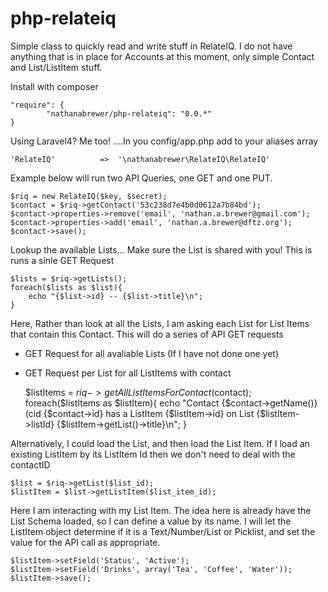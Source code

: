 php-relateiq
============

Simple class to quickly read and write stuff in RelateIQ. I do not have anything that is in place for Accounts at this moment, only simple Contact and List/ListItem stuff.

Install with composer

    "require": {
            "nathanabrewer/php-relateiq": "0.0.*"
    }

Using Laravel4? Me too! ....In you config/app.php add to your aliases array

    'RelateIQ'          =>  '\nathanabrewer\RelateIQ\RelateIQ'

Example below will run two API Queries, one GET and one PUT.

    $riq = new RelateIQ($key, $secret);
    $contact = $riq->getContact('53c238d7e4b0d0612a7b84bd');
    $contact->properties->remove('email', 'nathan.a.brewer@gmail.com');
    $contact->properties->add('email', 'nathan.a.brewer@dftz.org');
    $contact->save();

Lookup the available Lists... Make sure the List is shared with you! This is runs a sinle GET Request

    $lists = $riq->getLists();
    foreach($lists as $list){
        echo "{$list->id} -- {$list->title}\n";
    }

Here, Rather than look at all the Lists, I am asking each List for List Items that contain this Contact. This will do a series of API GET requests
- GET Request for all avaliable Lists (If I have not done one yet)
- GET Request per List for all ListItems with contact

    $listItems = $riq->getAllListItemsForContact($contact);
    foreach($listItems as $listItem){
        echo "Contact {$contact->getName()} (cid {$contact->id} has a ListItem {$listItem->id} on List {$listItem->listId} {$listItem->getList()->title}\n";
    }

Alternatively, I could load the List, and then load the List Item. If I load an existing ListItem by its ListItem Id then we don't need to deal with the contactID

    $list = $riq->getList($list_id);
    $listItem = $list->getListItem($list_item_id);

Here I am interacting with my List Item. The idea here is already have the List Schema loaded, so I can define a value by its name. I will let the ListItem object determine if it is a Text/Number/List or Picklist, and set the value for the API call as appropriate.

    $listItem->setField('Status', 'Active');
    $listItem->setField('Drinks', array('Tea', 'Coffee', 'Water'));
    $listItem->save();

